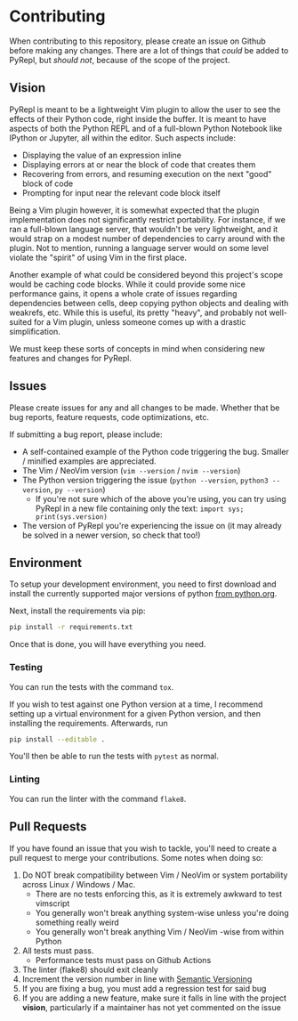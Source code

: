 # Contributing

When contributing to this repository, please create an issue on Github before making any changes. There are a lot of things that *could* be added to PyRepl, but *should not*, because of the scope of the project.

## Vision


PyRepl is meant to be a lightweight Vim plugin to allow the user to see the effects of their Python code, right inside the buffer. It is meant to have aspects of both the Python REPL and of a full-blown Python Notebook like IPython or Jupyter, all within the editor. Such aspects include:

 - Displaying the value of an expression inline
 - Displaying errors at or near the block of code that creates them
 - Recovering from errors, and resuming execution on the next "good" block of code
 - Prompting for input near the relevant code block itself

Being a Vim plugin however, it is somewhat expected that the plugin implementation does not significantly restrict portability. For instance, if we ran a full-blown language server, that wouldn't be very lightweight, and it would strap on a modest number of dependencies to carry around with the plugin. Not to mention, running a language server would on some level violate the "spirit" of using Vim in the first place.

Another example of what could be considered beyond this project's scope would be caching code blocks. While it could provide some nice performance gains, it opens a whole crate of issues regarding dependencies between cells, deep copying python objects and dealing with weakrefs, etc. While this is useful, its pretty "heavy", and probably not well-suited for a Vim plugin, unless someone comes up with a drastic simplification.

We must keep these sorts of concepts in mind when considering new features and changes for PyRepl.

## Issues

Please create issues for any and all changes to be made. Whether that be bug reports, feature requests, code optimizations, etc. 

If submitting a bug report, please include:

 - A self-contained example of the Python code triggering the bug. Smaller / minified examples are appreciated.
 - The Vim / NeoVim version (`vim --version` / `nvim --version`)
 - The Python version triggering the issue (`python --version`, `python3 --version`, `py --version`)
 	- If you're not sure which of the above you're using, you can try using PyRepl in a new file containing only the text: `import sys; print(sys.version)`
 - The version of PyRepl you're experiencing the issue on (it may already be solved in a newer version, so check that too!)

## Environment

To setup your development environment, you need to first download and install the currently supported major versions of python [from python.org](https://www.python.org/downloads/).

Next, install the requirements via pip:

```bash
pip install -r requirements.txt
```
Once that is done, you will have everything you need. 

### Testing

You can run the tests with the command `tox`. 

If you wish to test against one Python version at a time, I recommend setting up a virtual environment for a given Python version, and then installing the requirements. Afterwards, run

```bash
pip install --editable .
```

You'll then be able to run the tests with `pytest` as normal.

### Linting

You can run the linter with the command `flake8`.

## Pull Requests

If you have found an issue that you wish to tackle, you'll need to create a pull request to merge your contributions. Some notes when doing so:

 1. Do NOT break compatibility between Vim / NeoVim or system portability across Linux / Windows / Mac.
 	- There are no tests enforcing this, as it is extremely awkward to test vimscript
	- You generally won't break anything system-wise unless you're doing something really weird
	- You generally won't break anything Vim / NeoVim -wise from within Python
 2. All tests must pass.
 	- Performance tests must pass on Github Actions
 3. The linter (flake8) should exit cleanly
 4. Increment the version number in line with [Semantic Versioning](https://semver.org/)
 5. If you are fixing a bug, you must add a regression test for said bug
 6. If you are adding a new feature, make sure it falls in line with the project **vision**, particularly if a maintainer has not yet commented on the issue
	

